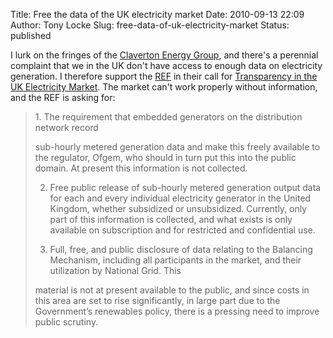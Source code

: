Title: Free the data of the UK electricity market
Date: 2010-09-13 22:09
Author: Tony Locke
Slug: free-data-of-uk-electricity-market
Status: published

I lurk on the fringes of the [Claverton Energy Group](http://www.claverton-energy.com/), and there's a perennial complaint that we in the UK don't have access to enough data on electricity generation. I therefore support the [REF](http://www.ref.org.uk/) in their call for [Transparency in the UK Electricity Market](http://www.ref.org.uk/index.php/press-releases/177-data-transparency-in-the-uk-electricity-sector-2010-2011). The market can't work properly without information, and the REF is asking for:  

> 1\. The requirement that embedded generators on the distribution network record
>
>
> sub-hourly metered generation data and make this freely available to the regulator, Ofgem, who should in turn put this into the public domain. At present this information is not collected.  
>   
> 2. Free public release of sub-hourly metered generation output data for each and every individual electricity generator in the United Kingdom, whether subsidized or unsubsidized. Currently, only part of this information is collected, and what exists is only available on subscription and for restricted and confidential use.  
>   
> 3. Full, free, and public disclosure of data relating to the Balancing Mechanism, including all participants in the market, and their utilization by National Grid. This
>
>
> material is not at present available to the public, and since costs in this area are set to rise significantly, in large part due to the Government’s renewables policy, there is a pressing need to improve public scrutiny.
>

